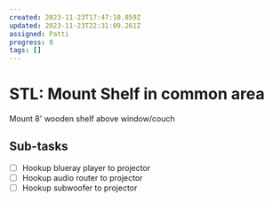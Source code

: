 ```yaml
---
created: 2023-11-23T17:47:10.859Z
updated: 2023-11-23T22:31:09.261Z
assigned: Patti
progress: 0
tags: []
---
```


# STL: Mount Shelf in common area

Mount 8' wooden shelf above window/couch

## Sub-tasks

- [ ] Hookup blueray player to projector
- [ ] Hookup audio router to projector
- [ ] Hookup subwoofer to projector

